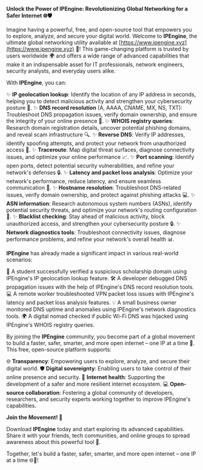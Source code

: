 **Unlock the Power of IPEngine: Revolutionizing Global Networking for a Safer Internet 🌐🛡️**

Imagine having a powerful, free, and open-source tool that empowers you to explore, analyze, and secure your digital world. Welcome to **IPEngine**, the ultimate global networking utility available at [https://www.ipengine.xyz](https://www.ipengine.xyz) 🚀! This game-changing platform is trusted by users worldwide 🌍 and offers a wide range of advanced capabilities that make it an indispensable asset for IT professionals, network engineers, security analysts, and everyday users alike.

With **IPEngine**, you can:

✨ **IP geolocation lookup**: Identify the location of any IP address in seconds, helping you to detect malicious activity and strengthen your cybersecurity posture 🔐.
✨ **DNS record resolution** (A, AAAA, CNAME, MX, NS, TXT): Troubleshoot DNS propagation issues, verify domain ownership, and ensure the integrity of your online presence 📡.
✨ **WHOIS registry queries**: Research domain registration details, uncover potential phishing domains, and reveal scam infrastructure 🔍.
✨ **Reverse DNS**: Verify IP addresses, identify spoofing attempts, and protect your network from unauthorized access 🚫.
✨ **Traceroute**: Map digital threat surfaces, diagnose connectivity issues, and optimize your online performance 📈.
✨ **Port scanning**: Identify open ports, detect potential security vulnerabilities, and refine your network's defenses 🔒.
✨ **Latency and packet loss analysis**: Optimize your network's performance, reduce latency, and ensure seamless communication 🔄.
✨ **Hostname resolution**: Troubleshoot DNS-related issues, verify domain ownership, and protect against phishing attacks 💻.
✨ **ASN information**: Research autonomous system numbers (ASNs), identify potential security threats, and optimize your network's routing configuration 🔗.
✨ **Blacklist checking**: Stay ahead of malicious activity, block unauthorized access, and strengthen your cybersecurity posture 🔒.
✨ **Network diagnostics tools**: Troubleshoot connectivity issues, diagnose performance problems, and refine your network's overall health 📊.

**IPEngine** has already made a significant impact in various real-world scenarios:

🎉 A student successfully verified a suspicious scholarship domain using IPEngine's IP geolocation lookup feature.
🛠️ A developer debugged DNS propagation issues with the help of IPEngine's DNS record resolution tools.
💻 A remote worker troubleshooted VPN packet loss issues with IPEngine's latency and packet loss analysis features.
💡 A small business owner monitored DNS uptime and anomalies using IPEngine's network diagnostics tools.
🌍 A digital nomad checked if public Wi-Fi DNS was hijacked using IPEngine's WHOIS registry queries.

By joining the **IPEngine** community, you become part of a global movement to build a faster, safer, smarter, and more open internet – one IP at a time 🚀. This free, open-source platform supports:

🌐 **Transparency**: Empowering users to explore, analyze, and secure their digital world.
🛡️ **Digital sovereignty**: Enabling users to take control of their online presence and security.
📡 **Internet health**: Supporting the development of a safer and more resilient internet ecosystem.
💻 **Open-source collaboration**: Fostering a global community of developers, researchers, and security experts working together to improve IPEngine's capabilities.

**Join the Movement! 🔗**

Download **IPEngine** today and start exploring its advanced capabilities. Share it with your friends, tech communities, and online groups to spread awareness about this powerful tool 🤝.

Together, let's build a faster, safer, smarter, and more open internet – one IP at a time 🌐🚀!